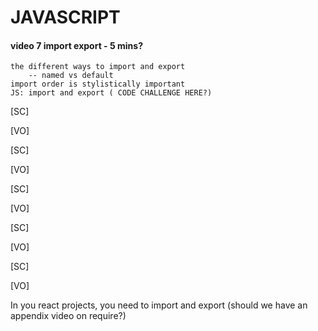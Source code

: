 # JAVASCRIPT

#### video 7 import export - 5 mins?

    the different ways to import and export
        -- named vs default
    import order is stylistically important
    JS: import and export ( CODE CHALLENGE HERE?)

[SC]

[VO]

[SC]

[VO]

[SC]

[VO]

[SC]

[VO]

[SC]

[VO]

<!--
We're learning how to build websites with javascript.

Our html becomes incredibly minimal.

But our the ammount of javascript we need to write explodes.

A site might now have hundred, millions or even hundreds of millions of lines of code.

If we were to write all of this in one file, it would be incredibly difficult to organize. -->
<!--
Right around the the time that node started to gain traction ... -->

In you react projects, you need to import and export (should we have an appendix video on require?)

